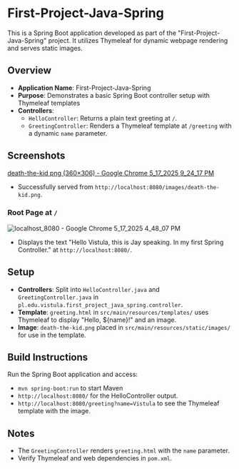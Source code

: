 # First-Project-Java-Spring

This is a Spring Boot application developed as part of the "First-Project-Java-Spring" project. It utilizes Thymeleaf for dynamic webpage rendering and serves static images.

## Overview
- **Application Name**: First-Project-Java-Spring
- **Purpose**: Demonstrates a basic Spring Boot controller setup with Thymeleaf templates 
- **Controllers**:
  - `HelloController`: Returns a plain text greeting at `/`.
  - `GreetingController`: Renders a Thymeleaf template at `/greeting` with a dynamic `name` parameter.

## Screenshots

[death-the-kid png (360×306) - Google Chrome 5_17_2025 9_24_17 PM](https://github.com/user-attachments/assets/4daadc93-76d2-41ae-bdd3-522cc187dd4a)

- Successfully served from `http://localhost:8080/images/death-the-kid.png`.

### Root Page at `/`

![localhost_8080 - Google Chrome 5_17_2025 4_48_07 PM](https://github.com/user-attachments/assets/3f1f821e-ab32-4db9-ad9a-cde8a875816f)

- Displays the text "Hello Vistula, this is Jay speaking. In my first Spring Controller." at `http://localhost:8080/`.

## Setup
- **Controllers**: Split into `HelloController.java` and `GreetingController.java` in `pl.edu.vistula.first_project_java_spring.controller`.
- **Template**: `greeting.html` in `src/main/resources/templates/` uses Thymeleaf to display "Hello, ${name}!" and an image.
- **Image**: `death-the-kid.png` placed in `src/main/resources/static/images/` for use in the template.

## Build Instructions
Run the Spring Boot application and access:
   - `mvn spring-boot:run` to start Maven
   - `http://localhost:8080/` for the HelloController output.
   - `http://localhost:8080/greeting?name=Vistula` to see the Thymeleaf template with the image.

## Notes
- The `GreetingController` renders `greeting.html` with the `name` parameter.
- Verify Thymeleaf and web dependencies in `pom.xml`.

